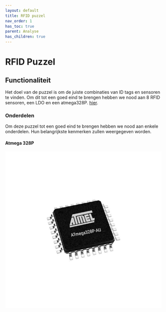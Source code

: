 ```yaml
---
layout: default
title: RFID puzzel
nav_order: 1
has_toc: true
parent: Analyse
has_children: true
---
```


# RFID Puzzel

## Functionaliteit

Het doel van de puzzel is om de juiste combinaties van ID tags en sensoren te vinden. Om dit tot een goed eind te brengen hebben we nood aan 8 RFID sensoren, een LDO en een atmega328P. [hier](./Sensoren/sensoren.md).

### Onderdelen

Om deze puzzel tot een goed eind te brengen hebben we nood aan enkele onderdelen. Hun belangrijkste kenmerken zullen weergegeven worden.

#### Atmega 328P

![](./Images/atmegaimage.png)